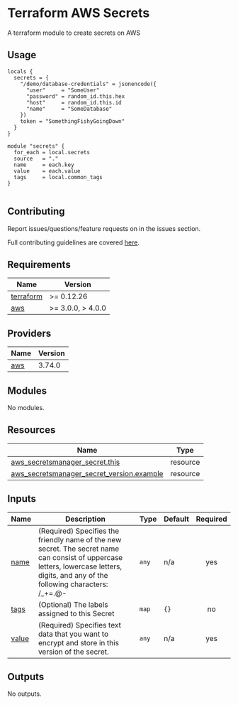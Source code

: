 # Terraform AWS Secrets
A terraform module to create secrets on AWS


## Usage

```hcl
locals {
  secrets = {
    "/demo/database-credentials" = jsonencode({
      "user"     = "SomeUser"
      "password" = random_id.this.hex
      "host"     = random_id.this.id
      "name"     = "SomeDatabase"
    })
    token = "SomethingFishyGoingDown"
  }
}

module "secrets" {
  for_each = local.secrets
  source   = "."
  name     = each.key
  value    = each.value
  tags     = local.common_tags
}


```

## Contributing

Report issues/questions/feature requests on in the issues section.

Full contributing guidelines are covered [here](CONTRIBUTING.md).

<!-- BEGINNING OF PRE-COMMIT-TERRAFORM DOCS HOOK -->
## Requirements

| Name | Version |
|------|---------|
| <a name="requirement_terraform"></a> [terraform](#requirement\_terraform) | >= 0.12.26 |
| <a name="requirement_aws"></a> [aws](#requirement\_aws) | >= 3.0.0, > 4.0.0 |

## Providers

| Name | Version |
|------|---------|
| <a name="provider_aws"></a> [aws](#provider\_aws) | 3.74.0 |

## Modules

No modules.

## Resources

| Name | Type |
|------|------|
| [aws_secretsmanager_secret.this](https://registry.terraform.io/providers/hashicorp/aws/latest/docs/resources/secretsmanager_secret) | resource |
| [aws_secretsmanager_secret_version.example](https://registry.terraform.io/providers/hashicorp/aws/latest/docs/resources/secretsmanager_secret_version) | resource |

## Inputs

| Name | Description | Type | Default | Required |
|------|-------------|------|---------|:--------:|
| <a name="input_name"></a> [name](#input\_name) | (Required) Specifies the friendly name of the new secret. The secret name can consist of uppercase letters, lowercase letters, digits, and any of the following characters: /\_+=.@- | `any` | n/a | yes |
| <a name="input_tags"></a> [tags](#input\_tags) | (Optional) The labels assigned to this Secret | `map` | `{}` | no |
| <a name="input_value"></a> [value](#input\_value) | (Required) Specifies text data that you want to encrypt and store in this version of the secret. | `any` | n/a | yes |

## Outputs

No outputs.
<!-- END OF PRE-COMMIT-TERRAFORM DOCS HOOK -->
